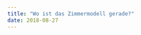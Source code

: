 ```yaml
---
title: "Wo ist das Zimmermodell gerade?"
date: 2018-08-27
---
```


<script src='https://api.mapbox.com/mapbox-gl-js/v0.44.2/mapbox-gl.js'></script>
<link href='https://api.mapbox.com/mapbox-gl-js/v0.44.2/mapbox-gl.css' rel='stylesheet' />

<div id='ca-demonstrator-map'></div>
<script>
    mapboxgl.accessToken = 'pk.eyJ1IjoiY29sbGVnaXVtYWNhZGVtaWN1bSIsImEiOiJjamdwZGFreWMwMzNiMzNvZmloZWs3eHNxIn0.ClXp6n8qltuq-IO9cUnsqw';
    var map = new mapboxgl.Map({
        container: 'ca-demonstrator-map',
        center: [8.6936,49.4101],
        zoom: 13,
        bearing: 0,
        pitch: 0,
        style: 'mapbox://styles/collegiumacademicum/cjh3tor1j2nha2rp86mehjslm'
    });

    map.on("load", function () {
        var el = document.createElement('div');
        el.className = 'marker';

        new mapboxgl.Marker(el)
        .setLngLat([8.68836,49.40756])
        .setPopup(new mapboxgl.Popup({ offset: 25 })
        .setHTML('Fensterplatz: <address>Kurfürsten-Anlage 58, 69117 Heidelberg</address>'))
        .addTo(map);
    });
</script>
